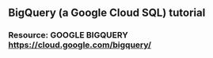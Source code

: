 ## BigQuery (a Google Cloud SQL) tutorial
### Resource: GOOGLE BIGQUERY https://cloud.google.com/bigquery/

